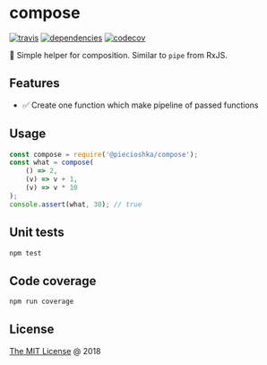 # compose

[![travis](https://img.shields.io/travis/piecioshka/compose.svg)](https://travis-ci.org/piecioshka/compose)
[![dependencies](https://david-dm.org/piecioshka/compose.svg)](https://github.com/piecioshka/compose)
[![codecov](https://codecov.io/gh/piecioshka/compose/branch/master/graph/badge.svg)](https://codecov.io/gh/piecioshka/compose)

:hammer: Simple helper for composition. Similar to `pipe` from RxJS.

## Features

* :white_check_mark: Create one function which make pipeline of passed functions

## Usage

```javascript
const compose = require('@piecioshka/compose');
const what = compose(
    () => 2,
    (v) => v + 1,
    (v) => v * 10
);
console.assert(what, 30); // true
```

## Unit tests

```bash
npm test
```

## Code coverage

```bash
npm run coverage
```

## License

[The MIT License](http://piecioshka.mit-license.org) @ 2018
